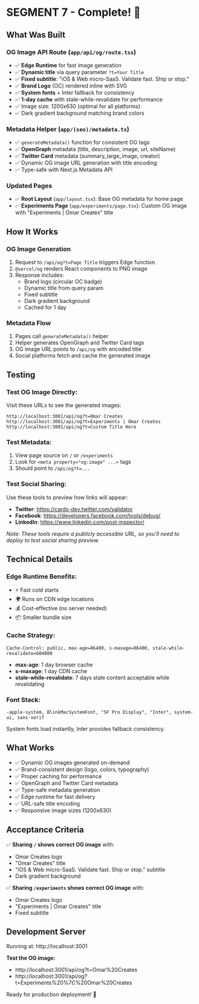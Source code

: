 # SEGMENT 7 - Complete! 🎉

## What Was Built

### OG Image API Route (`app/api/og/route.tsx`)
- ✅ **Edge Runtime** for fast image generation
- ✅ **Dynamic title** via query parameter `?t=Your Title`
- ✅ **Fixed subtitle**: "iOS & Web micro-SaaS. Validate fast. Ship or stop."
- ✅ **Brand Logo** (OC) rendered inline with SVG
- ✅ **System fonts** + Inter fallback for consistency
- ✅ **1-day cache** with stale-while-revalidate for performance
- ✅ Image size: 1200x630 (optimal for all platforms)
- ✅ Dark gradient background matching brand colors

### Metadata Helper (`app/(seo)/metadata.ts`)
- ✅ `generateMetadata()` function for consistent OG tags
- ✅ **OpenGraph** metadata (title, description, image, url, siteName)
- ✅ **Twitter Card** metadata (summary_large_image, creator)
- ✅ Dynamic OG image URL generation with title encoding
- ✅ Type-safe with Next.js Metadata API

### Updated Pages
- ✅ **Root Layout** (`app/layout.tsx`): Base OG metadata for home page
- ✅ **Experiments Page** (`app/experiments/page.tsx`): Custom OG image with "Experiments | Omar Creates" title

## How It Works

### OG Image Generation
1. Request to `/api/og?t=Page Title` triggers Edge function
2. `@vercel/og` renders React components to PNG image
3. Response includes:
   - Brand logo (circular OC badge)
   - Dynamic title from query param
   - Fixed subtitle
   - Dark gradient background
   - Cached for 1 day

### Metadata Flow
1. Pages call `generateMetadata()` helper
2. Helper generates OpenGraph and Twitter Card tags
3. OG image URL points to `/api/og` with encoded title
4. Social platforms fetch and cache the generated image

## Testing

### Test OG Image Directly:
Visit these URLs to see the generated images:

```
http://localhost:3001/api/og?t=Omar Creates
http://localhost:3001/api/og?t=Experiments | Omar Creates
http://localhost:3001/api/og?t=Custom Title Here
```

### Test Metadata:
1. View page source on `/` or `/experiments`
2. Look for `<meta property="og:image" ...>` tags
3. Should point to `/api/og?t=...`

### Test Social Sharing:
Use these tools to preview how links will appear:
- **Twitter**: https://cards-dev.twitter.com/validator
- **Facebook**: https://developers.facebook.com/tools/debug/
- **LinkedIn**: https://www.linkedin.com/post-inspector/

*Note: These tools require a publicly accessible URL, so you'll need to deploy to test social sharing preview.*

## Technical Details

### Edge Runtime Benefits:
- ⚡ Fast cold starts
- 🌍 Runs on CDN edge locations
- 💰 Cost-effective (no server needed)
- 📦 Smaller bundle size

### Cache Strategy:
```
Cache-Control: public, max-age=86400, s-maxage=86400, stale-while-revalidate=604800
```
- **max-age**: 1 day browser cache
- **s-maxage**: 1 day CDN cache
- **stale-while-revalidate**: 7 days stale content acceptable while revalidating

### Font Stack:
```
-apple-system, BlinkMacSystemFont, "SF Pro Display", "Inter", system-ui, sans-serif
```
System fonts load instantly, Inter provides fallback consistency.

## What Works

- ✅ Dynamic OG images generated on-demand
- ✅ Brand-consistent design (logo, colors, typography)
- ✅ Proper caching for performance
- ✅ OpenGraph and Twitter Card metadata
- ✅ Type-safe metadata generation
- ✅ Edge runtime for fast delivery
- ✅ URL-safe title encoding
- ✅ Responsive image sizes (1200x630)

## Acceptance Criteria

✅ **Sharing `/` shows correct OG image** with:
  - Omar Creates logo
  - "Omar Creates" title
  - "iOS & Web micro-SaaS. Validate fast. Ship or stop." subtitle
  - Dark gradient background

✅ **Sharing `/experiments` shows correct OG image** with:
  - Omar Creates logo
  - "Experiments | Omar Creates" title
  - Fixed subtitle

## Development Server

Running at: http://localhost:3001

**Test the OG image:**
- http://localhost:3001/api/og?t=Omar%20Creates
- http://localhost:3001/api/og?t=Experiments%20%7C%20Omar%20Creates

Ready for production deployment! 🚀
